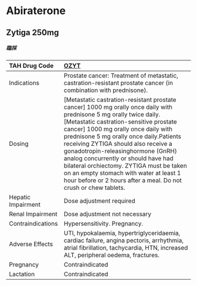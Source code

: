 # Abiraterone

## Zytiga 250mg

##### 臨採

| TAH Drug Code      | [OZYT](https://www.tahsda.org.tw/drugs/hissearch.php?drug_code=OZYT)                                                                                                                                                                                                                                                                                                                                                                                                                                                        |
|:-------------------|:----------------------------------------------------------------------------------------------------------------------------------------------------------------------------------------------------------------------------------------------------------------------------------------------------------------------------------------------------------------------------------------------------------------------------------------------------------------------------------------------------------------------------|
| Indications        | Prostate cancer: Treatment of metastatic, castration-resistant prostate cancer (in combination with prednisone).                                                                                                                                                                                                                                                                                                                                                                                                            |
| Dosing             | [Metastatic castration-resistant prostate cancer] 1000 mg orally once daily with prednisone 5 mg orally twice daily.[Metastatic castration-sensitive prostate cancer] 1000 mg orally once daily with prednisone 5 mg orally once daily.Patients receiving ZYTIGA should also receive a gonadotropin-releasinghormone (GnRH) analog concurrently or should have had bilateral orchiectomy. ZYTIGA must be taken on an empty stomach with water at least 1 hour before or 2 hours after a meal. Do not crush or chew tablets. |
| Hepatic Impairment | Dose adjustment required                                                                                                                                                                                                                                                                                                                                                                                                                                                                                                    |
| Renal Impairment   | Dose adjustment not necessary                                                                                                                                                                                                                                                                                                                                                                                                                                                                                               |
| Contraindications  | Hypersensitivity. Pregnancy.                                                                                                                                                                                                                                                                                                                                                                                                                                                                                                |
| Adverse Effects    | UTI, hypokalaemia, hypertriglyceridaemia, cardiac failure, angina pectoris, arrhythmia, atrial fibrillation, tachycardia, HTN, increased ALT, peripheral oedema, fractures.                                                                                                                                                                                                                                                                                                                                                 |
| Pregnancy          | Contraindicated                                                                                                                                                                                                                                                                                                                                                                                                                                                                                                             |
| Lactation          | Contraindicated                                                                                                                                                                                                                                                                                                                                                                                                                                                                                                             |

